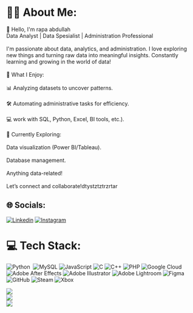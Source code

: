 # 👨‍💻 About Me:
👋 Hello, I'm rapa abdullah<br>Data Analyst | Data Spesialist | Administration Professional<br><br>I'm passionate about data, analytics, and administration. I love exploring new things and turning raw data into meaningful insights. Constantly learning and growing in the world of data!<br><br>🔹 What I Enjoy:<br><br>📊 Analyzing datasets to uncover patterns.<br><br>🛠️ Automating administrative tasks for efficiency.<br><br>💻 work with SQL, Python, Excel, BI tools, etc.).<br><br>🔹 Currently Exploring:<br><br>Data visualization (Power BI/Tableau).<br><br>Database management.<br><br>Anything data-related!<br><br>Let’s connect and collaborate!dtystztztrzrtar


## 🌐 Socials:

[![Linkedin](https://img.shields.io/badge/Linkedin-%230077B5.svg?logo=linkedin&logoColor=white)](https://linkedin.com/in/rapaabdullah)
[![Instagram](https://img.shields.io/badge/Instagram-%23E4405F.svg?logo=Instagram&logoColor=white)](https://instagram.com/ravaaell._) 



# 💻 Tech Stack:

![Python](https://img.shields.io/badge/python-3670A0?style=plastic&logo=python&logoColor=ffdd54)  ![MySQL](https://img.shields.io/badge/mysql-4479A1.svg?style=plastic&logo=mysql&logoColor=white) ![JavaScript](https://img.shields.io/badge/javascript-%23323330.svg?style=plastic&logo=javascript&logoColor=%23F7DF1E) ![C](https://img.shields.io/badge/c-%2300599C.svg?style=plastic&logo=c&logoColor=white) ![C++](https://img.shields.io/badge/c++-%2300599C.svg?style=plastic&logo=c%2B%2B&logoColor=white) ![PHP](https://img.shields.io/badge/php-%23777BB4.svg?style=plastic&logo=php&logoColor=white) ![Google Cloud](https://img.shields.io/badge/GoogleCloud-%234285F4.svg?style=plastic&logo=google-cloud&logoColor=white) ![Adobe After Effects](https://img.shields.io/badge/Adobe%20After%20Effects-9999FF.svg?style=plastic&logo=Adobe%20After%20Effects&logoColor=white) ![Adobe Illustrator](https://img.shields.io/badge/adobe%20illustrator-%23FF9A00.svg?style=plastic&logo=adobe%20illustrator&logoColor=white) ![Adobe Lightroom](https://img.shields.io/badge/Adobe%20Lightroom-31A8FF.svg?style=plastic&logo=Adobe%20Lightroom&logoColor=white) ![Figma](https://img.shields.io/badge/figma-%23F24E1E.svg?style=plastic&logo=figma&logoColor=white) ![GitHub](https://img.shields.io/badge/github-%23121011.svg?style=plastic&logo=github&logoColor=white) ![Steam](https://img.shields.io/badge/steam-%23000000.svg?style=plastic&logo=steam&logoColor=blue) ![Xbox](https://img.shields.io/badge/xbox-%23107C10.svg?style=plastic&logo=xbox&logoColor=white)


![](https://github-readme-stats.vercel.app/api?username=mieayamenakkk&theme=dark&hide_border=false&include_all_commits=true&count_private=true)<br/>
![](https://nirzak-streak-stats.vercel.app/?user=mieayamenakkk&theme=dark&hide_border=false)<br/>
![](https://github-readme-stats.vercel.app/api/top-langs/?username=mieayamenakkk&theme=dark&hide_border=false&include_all_commits=true&count_private=true&layout=compact)


